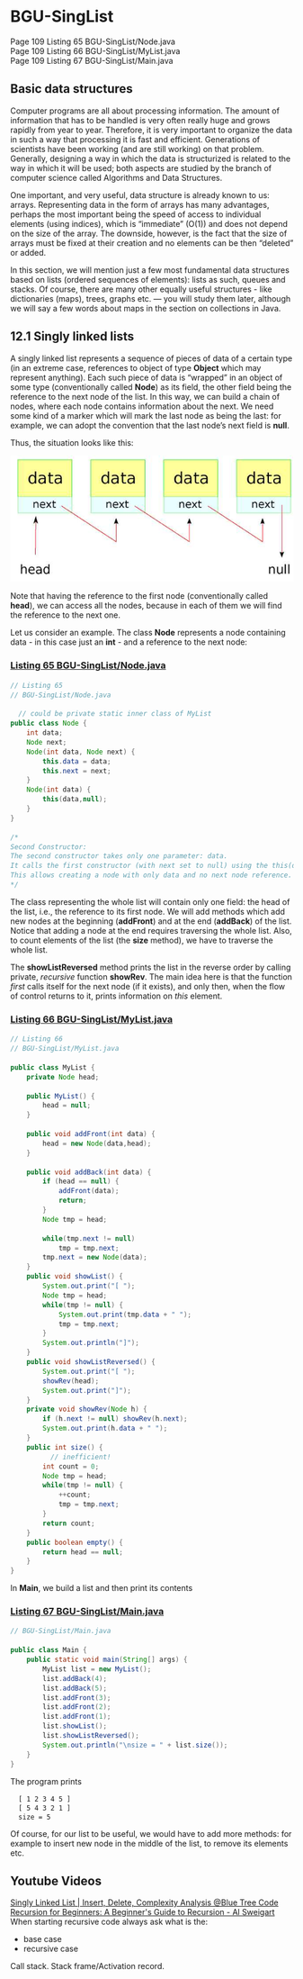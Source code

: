 # BGU-SingList

Page 109 Listing 65 BGU-SingList/Node.java  
Page 109 Listing 66 BGU-SingList/MyList.java  
Page 109 Listing 67 BGU-SingList/Main.java  

## Basic data structures  

Computer programs are all about processing information. The amount of information that has to be handled is very often really huge and grows rapidly from year to year. Therefore, it is very important to organize the data in such a way that processing it is fast and efficient. Generations of scientists have been working (and are still working) on that problem. Generally, designing a way in which the data is structurized is related to the way in which it will be used; both aspects are studied by the branch of computer science called Algorithms and Data Structures.  
  
  One important, and very useful, data structure is already known to us: arrays. Representing data in the form of arrays has many advantages, perhaps the most important being the speed of access to individual elements (using indices), which is “immediate” (O(1)) and does not depend on the size of the array. The downside, however, is the fact that the size of arrays must be fixed at their creation and no elements can be then “deleted” or added.  
  
  In this section, we will mention just a few most fundamental data structures based on lists (ordered sequences of elements): lists as such, queues and stacks. Of course, there are many other equally useful structures - like dictionaries (maps), trees, graphs etc. — you will study them later, although we will say a few words about maps in the section on collections in Java.  
  
## 12.1 Singly linked lists  
  
A singly linked list represents a sequence of pieces of data of a certain type (in an extreme case, references to object of type **Object** which may represent anything). Each such piece of data is “wrapped” in an object of some type (conventionally called **Node**) as its field, the other field being the reference to the next node of the list. In this way, we can build a chain of nodes, where each node contains information about the next. We need some kind of a marker which will mark the last node as being the last: for example, we can adopt the convention that the last node’s next field is **null**.

Thus, the situation looks like this:  
  
![Node](https://raw.githubusercontent.com/Java-PJATK/65.66.67.BGU-SingList/main/Node-data-next-head-null.png "Node")  
  
Note that having the reference to the first node (conventionally called **head**), we can access all the nodes, because in each of them we will find the reference to the next one. 
  
Let us consider an example. The class **Node** represents a node containing data - in this case just an **int** - and a reference to the next node:
  
### **[Listing 65 BGU-SingList/Node.java](https://github.com/Java-PJATK/65.66.67.BGU-SingList/blob/main/Node.java)**
```java
// Listing 65
// BGU-SingList/Node.java
 
  // could be private static inner class of MyList
public class Node {
    int data;
    Node next;
    Node(int data, Node next) {
        this.data = data;
        this.next = next;
    }
    Node(int data) {
        this(data,null);
    }
}

/*
Second Constructor:
The second constructor takes only one parameter: data.
It calls the first constructor (with next set to null) using the this(data, null) syntax.
This allows creating a node with only data and no next node reference. 
*/
```

The class representing the whole list will contain only one field: the head of the list, i.e., the reference to its first node. We will add methods which add new nodes at the beginning (**addFront**) and at the end (**addBack**) of the list. Notice that adding a node at the end requires traversing the whole list. Also, to count elements of the list (the **size** method), we have to traverse the whole list.  
  
The **showListReversed** method prints the list in the reverse order by calling private, _recursive_ function **showRev**. The main idea here is that the function _first_ calls itself for the next node (if it exists), and only then, when the flow of control returns to it, prints information on _this_ element.  

### **[Listing 66 BGU-SingList/MyList.java](https://github.com/Java-PJATK/65.66.67.BGU-SingList/blob/main/MyList.java)**  
```java
// Listing 66 
// BGU-SingList/MyList.java
 
public class MyList {
    private Node head;

    public MyList() {
        head = null;
    }

    public void addFront(int data) {
        head = new Node(data,head);
    }

    public void addBack(int data) {
        if (head == null) {
            addFront(data);
            return;
        }
        Node tmp = head;

        while(tmp.next != null)
            tmp = tmp.next;
        tmp.next = new Node(data);
    }
    public void showList() {
        System.out.print("[ ");
        Node tmp = head;
        while(tmp != null) {
            System.out.print(tmp.data + " ");
            tmp = tmp.next;
        }
        System.out.println("]");
    }
    public void showListReversed() {
        System.out.print("[ ");
        showRev(head);
        System.out.print("]");
    }
    private void showRev(Node h) {
        if (h.next != null) showRev(h.next);
        System.out.print(h.data + " ");
    }
    public int size() {
          // inefficient!
        int count = 0;
        Node tmp = head;
        while(tmp != null) {
            ++count;
            tmp = tmp.next;
        }
        return count;
    }
    public boolean empty() {
        return head == null;
    }
}
```


  
In **Main**, we build a list and then print its contents  

### **[Listing 67 BGU-SingList/Main.java](https://github.com/Java-PJATK/65.66.67.BGU-SingList/blob/main/Main.java)**  
```java
// BGU-SingList/Main.java
 
public class Main {
    public static void main(String[] args) {
        MyList list = new MyList();
        list.addBack(4);
        list.addBack(5);
        list.addFront(3);
        list.addFront(2);
        list.addFront(1);
        list.showList();
        list.showListReversed();
        System.out.println("\nsize = " + list.size());
    }
}
```
 
The program prints

```
  [ 1 2 3 4 5 ]
  [ 5 4 3 2 1 ]
  size = 5
```

Of course, for our list to be useful, we would have to add more methods: for example to insert new node in the middle of the list, to remove its elements etc.


## Youtube Videos

[Singly Linked List | Insert, Delete, Complexity Analysis @Blue Tree Code](https://youtu.be/Ovhj6qDSF9M) 
[Recursion for Beginners: A Beginner's Guide to Recursion - Al Sweigart](https://www.youtube.com/watch?v=AfBqVVKg4GE&t=649s)
When starting recursive code always ask what is the:
* base case
* recursive case

Call stack. Stack frame/Activation record.
